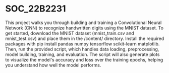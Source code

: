 # SOC_22B2231
This project walks you through building and training a Convolutional Neural Network (CNN) to recognize handwritten digits using the MNIST dataset. To get started, download the MNIST dataset (mnist_train.csv and mnist_test.csv) and place them in the /content/ directory. Install the required packages with pip install pandas numpy tensorflow scikit-learn matplotlib. Then, run the provided script, which handles data loading, preprocessing, model building, training, and evaluation. The script will also generate plots to visualize the model's accuracy and loss over the training epochs, helping you understand how well the model performs.






